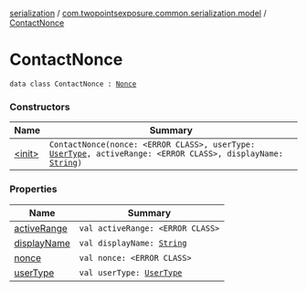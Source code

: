 [serialization](../../index.md) / [com.twopointsexposure.common.serialization.model](../index.md) / [ContactNonce](./index.md)

# ContactNonce

`data class ContactNonce : `[`Nonce`](../-nonce/index.md)

### Constructors

| Name | Summary |
|---|---|
| [&lt;init&gt;](-init-.md) | `ContactNonce(nonce: <ERROR CLASS>, userType: `[`UserType`](../-user-type/index.md)`, activeRange: <ERROR CLASS>, displayName: `[`String`](https://kotlinlang.org/api/latest/jvm/stdlib/kotlin/-string/index.html)`)` |

### Properties

| Name | Summary |
|---|---|
| [activeRange](active-range.md) | `val activeRange: <ERROR CLASS>` |
| [displayName](display-name.md) | `val displayName: `[`String`](https://kotlinlang.org/api/latest/jvm/stdlib/kotlin/-string/index.html) |
| [nonce](nonce.md) | `val nonce: <ERROR CLASS>` |
| [userType](user-type.md) | `val userType: `[`UserType`](../-user-type/index.md) |
